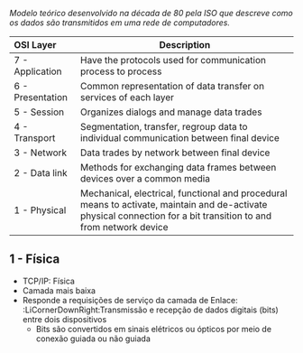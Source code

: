 *Modelo teórico desenvolvido na década de 80 pela ISO que descreve como os dados são transmitidos em uma rede de computadores.*

| OSI Layer        | Description                                                                                                                                                       |
| :--------------- | ----------------------------------------------------------------------------------------------------------------------------------------------------------------- |
| 7 - Application  | Have the protocols used for communication process to process                                                                                                      |
| 6 - Presentation | Common representation of data transfer on services of each layer                                                                                                  |
| 5 - Session      | Organizes dialogs and manage data trades                                                                                                                          |
| 4 - Transport    | Segmentation, transfer, regroup data to individual communication between final device                                                                             |
| 3 - Network      | Data trades by network between final device                                                                                                                       |
| 2 - Data link    | Methods for exchanging data frames between devices over a common media                                                                                            |
| 1 - Physical     | Mechanical, electrical, functional and procedural means to activate, maintain and de-activate physical connection for a bit transition to and from network device |
## 1 - Física
- TCP/IP: Física
- Camada mais baixa
- Responde a requisições de serviço da camada de Enlace:
	:LiCornerDownRight:Transmissão e recepção de dados digitais (bits) entre dois dispositivos
	- Bits são convertidos em sinais elétricos ou ópticos por meio de conexão guiada ou não guiada
